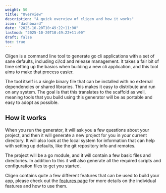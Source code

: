 ```yaml
---
weight: 50
title: "Overview"
description: "A quick overview of cligen and how it works"
icon: "dashboard"
date: "2025-10-20T10:49:22+11:00"
lastmod: "2025-10-20T10:49:22+11:00"
draft: false
toc: true
---
```


Cligen is a command line tool to generate go cli applications with a set of sane defaults, including ci/cd and release management. It takes a fair bit of time setting up the basics when building a new cli application, and this tool aims to make that process easier. 

The tool itself is a single binary file that can be installed with no external dependencies or shared libraries. This makes it easy to distribute and run on any system. The goal is that this translates to the scaffold as well, meaning tools that you build using this generator will be as portable and easy to adopt as possible. 

## How it works

When you run the generator, it will ask you a few questions about your project, and then it will generate a new project for you in your current directory. It will also look at the local system for information that can help with setting up defaults, like the git repository info and remotes. 

The project will be a go module, and it will contain a few basic files and directories. In addition to this it will also generate all the required scripts and configuration files to get you started.

Cligen contains quite a few different features that can be used to build your app, please check out the [features page](docs/features) for more details on the individual features and how to use them.